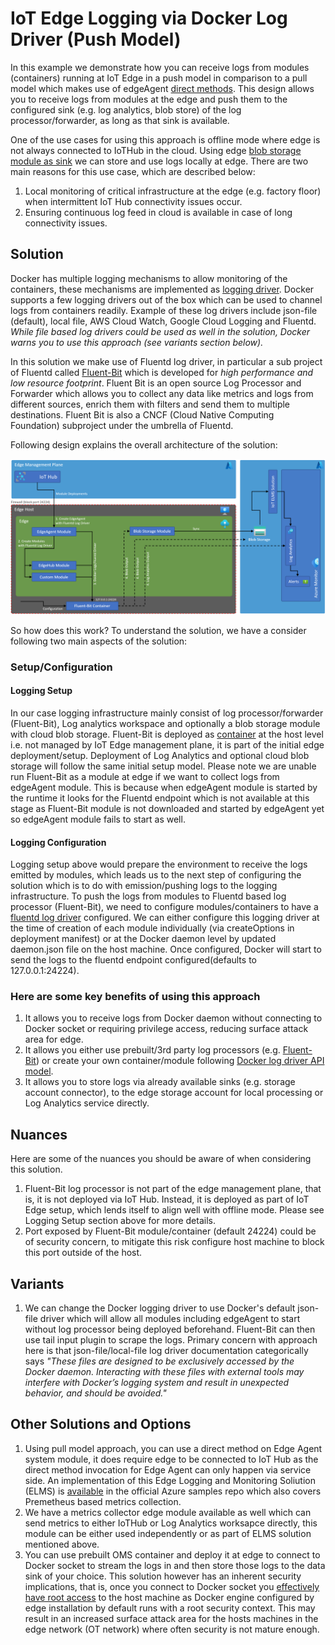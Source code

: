 # IoT Edge Logging via Docker Log Driver (Push Model)

In this example we demonstrate how you can receive logs from modules (containers) running at IoT Edge in a push model in comparison to a pull model which makes use of edgeAgent [direct methods](https://docs.microsoft.com/en-us/azure/iot-edge/how-to-retrieve-iot-edge-logs?view=iotedge-2020-11).
This design allows you to receive logs from modules at the edge and push them to the configured sink (e.g. log analytics, blob store) of the log processor/forwarder, as long as that sink is available.

One of the use cases for using this approach is offline mode where edge is not always connected to IoTHub in the cloud. Using edge [blob storage module as sink](https://docs.fluentbit.io/manual/pipeline/outputs/azure_blob) we can store and use logs locally at edge. There are two main reasons for this use case, which are described below:

1. Local monitoring of critical infrastructure at the edge (e.g. factory floor) when intermittent IoT Hub connectivity issues occur.
2. Ensuring continuous log feed in cloud is available in case of long connectivity issues.

## Solution

Docker has multiple logging mechanisms to allow monitoring of the containers, these mechanisms are implemented as [logging driver](https://docs.docker.com/config/containers/logging/configure/). Docker supports a few logging drivers out of the box which can be used to channel logs from containers readily. Example of these log drivers include json-file (default), local file, AWS Cloud Watch, Google Cloud Logging and Fluentd. *While file based log drivers could be used as well in the solution, Docker warns you to use this approach (see variants section below).*

In this solution we make use of Fluentd log driver, in particular a sub project of Fluentd called [Fluent-Bit](https://fluentbit.io/) which is developed for *high performance and low resource footprint*. Fluent Bit is an open source Log Processor and Forwarder which allows you to collect any data like metrics and logs from different sources, enrich them with filters and send them to multiple destinations. Fluent Bit is also a CNCF (Cloud Native Computing Foundation) subproject under the umbrella of Fluentd.

Following design explains the overall architecture of the solution:

![Design](Design/LogDriverHighlevelDesign.png)

So how does this work? To understand the solution, we have a consider following two main aspects of the solution:

### Setup/Configuration

#### Logging Setup

In our case logging infrastructure mainly consist of log processor/forwarder (Fluent-Bit), Log analytics workspace and optionally a blob storage module with cloud blob storage.
Fluent-Bit is deployed as [container](https://hub.docker.com/r/fluent/fluent-bit/) at the host level i.e. not managed by IoT Edge management plane, it is part of the initial edge deployment/setup. Deployment of Log Analytics and optional cloud blob storage will follow the same initial setup model.
Please note we are unable run Fluent-Bit as a module at edge if we want to collect logs from edgeAgent module. This is because when edgeAgent module is started by the runtime it looks for the Fluentd endpoint which is not available at this stage as Fluent-Bit module is not downloaded and started by edgeAgent yet so edgeAgent module fails to start as well.

#### Logging Configuration

Logging setup above would prepare the environment to receive the logs emitted by modules, which leads us to the next step of configuring the solution which is to do with emission/pushing logs to the logging infrastructure.
To push the logs from modules to Fluentd based log processor (Fluent-Bit), we need to configure modules/containers to have a [fluentd log driver](https://docs.docker.com/config/containers/logging/fluentd/) configured. We can either configure this logging driver at the time of creation of each module individually (via createOptions in deployment manifest) or at the Docker daemon level by updated daemon.json file on the host machine. Once configured, Docker will start to send the logs to the fluentd endpoint configured(defaults to 127.0.0.1:24224).

### Here are some key benefits of using this approach

1. It allows you to receive logs from Docker daemon without connecting to Docker socket or requiring privilege access, reducing surface attack area for edge.
2. It allows you either use prebuilt/3rd party log processors (e.g. [Fluent-Bit](https://fluentbit.io/)) or create your own container/module following [Docker log driver API model](https://docs.docker.com/engine/extend/plugins_logging/).
3. It allows you to store logs via already available sinks (e.g. storage account connector), to the edge storage account for local processing or Log Analytics service directly.

## Nuances

Here are some of the nuances you should be aware of when considering this solution.

1. Fluent-Bit log processor is not part of the edge management plane, that is, it is not deployed via IoT Hub. Instead, it is deployed as part of IoT Edge setup, which lends itself to align well with offline mode. Please see Logging Setup section above for more details.
2. Port exposed by Fluent-Bit module/container (default 24224) could be of security concern, to mitigate this risk configure host machine to block this port outside of the host.

## Variants

1. We can change the Docker logging driver to use Docker's default json-file driver which will allow all modules including edgeAgent to start without log processor being deployed beforehand. Fluent-Bit can then use tail input plugin to scrape the logs. Primary concern with approach here is that json-file/local-file log driver documentation categorically says *"These files are designed to be exclusively accessed by the Docker daemon. Interacting with these files with external tools may interfere with Docker’s logging system and result in unexpected behavior, and should be avoided."*

## Other Solutions and Options

1. Using pull model approach, you can use a direct method on Edge Agent system module, it does require edge to be connected to IoT Hub as the direct method invocation for Edge Agent can only happen via service side. An implementation of this Edge Logging and Monitoring Soliution (ELMS) is [available](https://github.com/Azure-Samples/iotedge-logging-and-monitoring-solution) in the official Azure samples repo which also covers Premetheus based metrics collection.
2. We have a metrics collector edge module available as well which can send metrics to either IoTHub or Log Analytics worksapce directly, this module can be either used independently or as part of ELMS solution mentioned above.
3. You can use prebuilt OMS container and deploy it at edge to connect to Docker socket to stream the logs in and then store those logs to the data sink of your choice. This solution however has an inherent security implications, that is, once you connect to Docker socket you [effectively have root access](https://docs.docker.com/engine/install/linux-postinstall/) to the host machine as Docker engine configured by edge installation by default runs with a root security context. This may result in an increased surface attack area for the hosts machines in the edge network (OT network) where often security is not mature enough.
